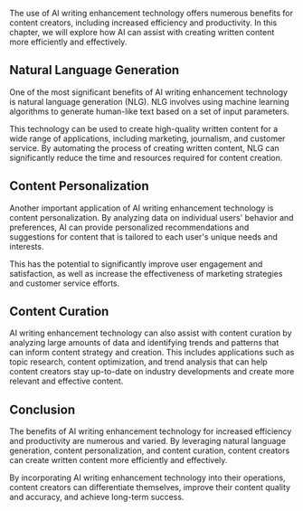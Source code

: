 
The use of AI writing enhancement technology offers numerous benefits for content creators, including increased efficiency and productivity. In this chapter, we will explore how AI can assist with creating written content more efficiently and effectively.

Natural Language Generation
---------------------------

One of the most significant benefits of AI writing enhancement technology is natural language generation (NLG). NLG involves using machine learning algorithms to generate human-like text based on a set of input parameters.

This technology can be used to create high-quality written content for a wide range of applications, including marketing, journalism, and customer service. By automating the process of creating written content, NLG can significantly reduce the time and resources required for content creation.

Content Personalization
-----------------------

Another important application of AI writing enhancement technology is content personalization. By analyzing data on individual users' behavior and preferences, AI can provide personalized recommendations and suggestions for content that is tailored to each user's unique needs and interests.

This has the potential to significantly improve user engagement and satisfaction, as well as increase the effectiveness of marketing strategies and customer service efforts.

Content Curation
----------------

AI writing enhancement technology can also assist with content curation by analyzing large amounts of data and identifying trends and patterns that can inform content strategy and creation. This includes applications such as topic research, content optimization, and trend analysis that can help content creators stay up-to-date on industry developments and create more relevant and effective content.

Conclusion
----------

The benefits of AI writing enhancement technology for increased efficiency and productivity are numerous and varied. By leveraging natural language generation, content personalization, and content curation, content creators can create written content more efficiently and effectively.

By incorporating AI writing enhancement technology into their operations, content creators can differentiate themselves, improve their content quality and accuracy, and achieve long-term success.
